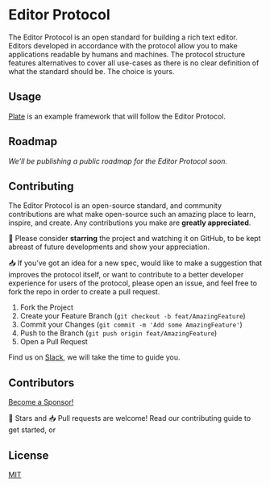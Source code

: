 # Editor Protocol

The Editor Protocol is an open standard for building a rich text editor. Editors developed in accordance with the protocol allow you to make applications readable by humans and machines. The protocol structure features alternatives to cover all use-cases as there is no clear definition of what the standard should be. The choice is yours.

## Usage

[Plate](https://github.com/udecode/plate) is an example framework that will follow the Editor Protocol.

## Roadmap

_We’ll be publishing a public roadmap for the Editor Protocol soon._

<!-- See the [open issues](https://github.com/udecode/editor-protocol/issues?q=is%3Aissue+is%3Aopen) for a list of some proposed features (and known issues). -->

## Contributing

The Editor Protocol is an open-source standard, and community contributions are what make open-source such an amazing place to learn, inspire, and create. Any contributions you make are **greatly appreciated**.

🌟 Please consider **starring** the project and watching it on GitHub, to be kept abreast of future developments and show your appreciation.

📥 If you’ve got an idea for a new spec, would like to make a suggestion that improves the protocol itself, or want to contribute to a better developer experience for users of the protocol, please open an issue, and feel free to fork the repo in order to create a pull request.

1.  Fork the Project
2.  Create your Feature Branch (`git checkout -b feat/AmazingFeature`)
3.  Commit your Changes (`git commit -m 'Add some AmazingFeature'`)
4.  Push to the Branch (`git push origin feat/AmazingFeature`)
5.  Open a Pull Request

<!-- If you’re looking for inspiration regarding new specs to write, or contributions you could make, please check the [open issues](https://github.com/udecode/editor-protocol/issues?q=is%3Aissue+is%3Aopen). -->

Find us on [Slack](https://slate-js.slack.com/messages/plate), we will take the time to guide you.

## Contributors

[Become a Sponsor!](https://github.com/sponsors/zbeyens)

🌟 Stars and 📥 Pull requests are welcome! Read our contributing guide to get started, or 

## License

[MIT](https://github.com/udecode/editor-protocol/blob/main/LICENSE)

